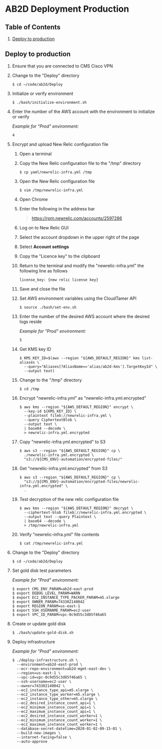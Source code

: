# AB2D Deployment Production

## Table of Contents

1. [Deploy to production](#deploy-to-production)

## Deploy to production

1. Ensure that you are connected to CMS Cisco VPN

1. Change to the "Deploy" directory

   ```ShellSession
   $ cd ~/code/ab2d/Deploy
   ```
   
1. Initialize or verify environment

   ```ShellShession
   $ ./bash/initialize-environment.sh
   ```
   
1. Enter the number of the AWS account with the environment to initialize or verify

   *Example for "Prod" environment:*

   ```
   4
   ```

1. Encrypt and upload New Relic configuration file

   1. Open a terminal

   1. Copy the New Relic configuration file to the "/tmp" directory

      ```ShellSession
      $ cp yaml/newrelic-infra.yml /tmp
      ```

   1. Open the New Relic configuration file

      ```SehllSession
      $ vim /tmp/newrelic-infra.yml
      ```
      
   1. Open Chrome

   1. Enter the following in the address bar

      > https://rpm.newrelic.com/accounts/2597286

   1. Log on to New Relic GUI

   1. Select the account dropdown in the upper right of the page

   1. Select **Account settings**

   1. Copy the "Licence key" to the clipboard

   1. Return to the terminal and modify the "newrelic-infra.yml" the following line as follows

      ```
      license_key: {new relic license key}
      ```

   1. Save and close the file

   1. Set AWS environment variables using the CloudTamer API

      ```ShellSession
      $ source ./bash/set-env.sh
      ```

   1. Enter the number of the desired AWS account where the desired logs reside

      *Example for "Prod" environment:*

      ```
      5
      ```

   1. Get KMS key ID

      ```ShellSession
      $ KMS_KEY_ID=$(aws --region "${AWS_DEFAULT_REGION}" kms list-aliases \
        --query="Aliases[?AliasName=='alias/ab2d-kms'].TargetKeyId" \
        --output text)
      ```

   1. Change to the "/tmp" directory

      ```ShellSession
      $ cd /tmp
      ```

   1. Encrypt "newrelic-infra.yml" as "newrelic-infra.yml.encrypted"

      ```ShellSession
      $ aws kms --region "${AWS_DEFAULT_REGION}" encrypt \
        --key-id ${KMS_KEY_ID} \
        --plaintext fileb://newrelic-infra.yml \
        --query CiphertextBlob \
        --output text \
        | base64 --decode \
        > newrelic-infra.yml.encrypted
      ```

   1. Copy "newrelic-infra.yml.encrypted" to S3

      ```ShellSession
      $ aws s3 --region "${AWS_DEFAULT_REGION}" cp \
        ./newrelic-infra.yml.encrypted \
        "s3://${CMS_ENV}-automation/encrypted-files/"
      ```

   1. Get "newrelic-infra.yml.encrypted" from S3

      ```ShellSession
      $ aws s3 --region "${AWS_DEFAULT_REGION}" cp \
        "s3://${CMS_ENV}-automation/encrypted-files/newrelic-infra.yml.encrypted" \
        .
      ```

   1. Test decryption of the new relic configuration file

      ```ShellSession
      $ aws kms --region "${AWS_DEFAULT_REGION}" decrypt \
        --ciphertext-blob fileb://newrelic-infra.yml.encrypted \
        --output text --query Plaintext \
        | base64 --decode \
        > /tmp/newrelic-infra.yml
      ```

   1. Verify "newrelic-infra.yml" file contents

      ```ShellSession
      $ cat /tmp/newrelic-infra.yml
      ```

1. Change to the "Deploy" directory

   ```ShellSession
   $ cd ~/code/ab2d/Deploy
   ```

1. Set gold disk test parameters

   *Example for "Prod" environment:*

   ```ShellSession
   $ export CMS_ENV_PARAM=ab2d-east-prod
   $ export DEBUG_LEVEL_PARAM=WARN
   $ export EC2_INSTANCE_TYPE_PACKER_PARAM=m5.xlarge
   $ export OWNER_PARAM=743302140042
   $ export REGION_PARAM=us-east-1
   $ export SSH_USERNAME_PARAM=ec2-user
   $ export VPC_ID_PARAM=vpc-0c9d55c3d85f46a65
   ```

1. Create or update gold disk

   ```ShellSession
   $ ./bash/update-gold-disk.sh
   ```

1. Deploy infrastructure

   *Example for "Prod" environment:*
   
   ```ShellSession
   $ ./deploy-infrastructure.sh \
     --environment=ab2d-east-prod \
     --ecr-repo-environment=ab2d-mgmt-east-dev \
     --region=us-east-1 \
     --vpc-id=vpc-0c9d55c3d85f46a65 \
     --ssh-username=ec2-user \
     --owner=743302140042 \
     --ec2_instance_type_api=m5.xlarge \
     --ec2_instance_type_worker=m5.xlarge \
     --ec2_instance_type_other=m5.xlarge \
     --ec2_desired_instance_count_api=1 \
     --ec2_minimum_instance_count_api=1 \
     --ec2_maximum_instance_count_api=1 \
     --ec2_desired_instance_count_worker=1 \
     --ec2_minimum_instance_count_worker=1 \
     --ec2_maximum_instance_count_worker=1 \
     --database-secret-datetime=2020-01-02-09-15-01 \
     --build-new-images \
     --internet-facing=false \
     --auto-approve
   ```

